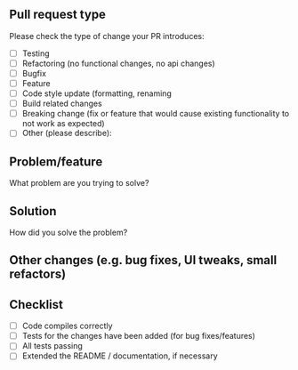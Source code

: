 ## Pull request type

Please check the type of change your PR introduces:

- [ ] Testing
- [ ] Refactoring (no functional changes, no api changes)
- [ ] Bugfix
- [ ] Feature
- [ ] Code style update (formatting, renaming
- [ ] Build related changes
- [ ] Breaking change (fix or feature that would cause existing functionality to not work as expected)
- [ ] Other (please describe):

## Problem/feature

What problem are you trying to solve?

## Solution

How did you solve the problem?

## Other changes (e.g. bug fixes, UI tweaks, small refactors)

## Checklist

- [ ] Code compiles correctly
- [ ] Tests for the changes have been added (for bug fixes/features)
- [ ] All tests passing
- [ ] Extended the README / documentation, if necessary

